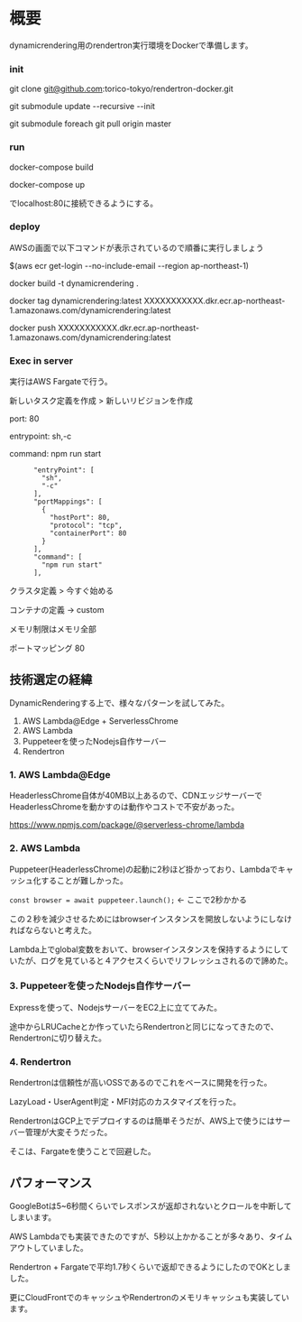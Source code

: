 # 概要

dynamicrendering用のrendertron実行環境をDockerで準備します。

### init

git clone git@github.com:torico-tokyo/rendertron-docker.git

git submodule update --recursive --init

git submodule foreach git pull origin master

### run

docker-compose build

docker-compose up

でlocalhost:80に接続できるようにする。

### deploy

AWSの画面で以下コマンドが表示されているので順番に実行しましょう

$(aws ecr get-login --no-include-email --region ap-northeast-1)

docker build -t dynamicrendering .

docker tag dynamicrendering:latest XXXXXXXXXXX.dkr.ecr.ap-northeast-1.amazonaws.com/dynamicrendering:latest

docker push XXXXXXXXXXX.dkr.ecr.ap-northeast-1.amazonaws.com/dynamicrendering:latest

### Exec in server

実行はAWS Fargateで行う。

新しいタスク定義を作成 > 新しいリビジョンを作成

port: 80

entrypoint: sh,-c

command: npm run start

```
      "entryPoint": [
        "sh",
        "-c"
      ],
      "portMappings": [
        {
          "hostPort": 80,
          "protocol": "tcp",
          "containerPort": 80
        }
      ],
      "command": [
        "npm run start"
      ],
```

クラスタ定義 > 今すぐ始める

コンテナの定義 -> custom

メモリ制限はメモリ全部

ポートマッピング 80


## 技術選定の経緯

DynamicRenderingする上で、様々なパターンを試してみた。
1. AWS Lambda@Edge + ServerlessChrome
2. AWS Lambda
3. Puppeteerを使ったNodejs自作サーバー
4. Rendertron

### 1. AWS Lambda@Edge

HeaderlessChrome自体が40MB以上あるので、CDNエッジサーバーでHeaderlessChromeを動かすのは動作やコストで不安があった。

https://www.npmjs.com/package/@serverless-chrome/lambda

### 2. AWS Lambda
Puppeteer(HeaderlessChrome)の起動に2秒ほど掛かっており、Lambdaでキャッシュ化することが難しかった。

`const browser = await puppeteer.launch();` ← ここで2秒かかる

この２秒を減少させるためにはbrowserインスタンスを開放しないようにしなければならないと考えた。

Lambda上でglobal変数をおいて、browserインスタンスを保持するようにしていたが、ログを見ていると４アクセスくらいでリフレッシュされるので諦めた。

### 3. Puppeteerを使ったNodejs自作サーバー

Expressを使って、NodejsサーバーをEC2上に立ててみた。

途中からLRUCacheとか作っていたらRendertronと同じになってきたので、Rendertronに切り替えた。

### 4. Rendertron

Rendertronは信頼性が高いOSSであるのでこれをベースに開発を行った。

LazyLoad・UserAgent判定・MFI対応のカスタマイズを行った。

RendertronはGCP上でデプロイするのは簡単そうだが、AWS上で使うにはサーバー管理が大変そうだった。

そこは、Fargateを使うことで回避した。

## パフォーマンス
GoogleBotは5~6秒間くらいでレスポンスが返却されないとクロールを中断してしまいます。

AWS Lambdaでも実装できたのですが、5秒以上かかることが多々あり、タイムアウトしていました。

Rendertron + Fargateで平均1.7秒くらいで返却できるようにしたのでOKとしました。

更にCloudFrontでのキャッシュやRendertronのメモリキャッシュも実装しています。
